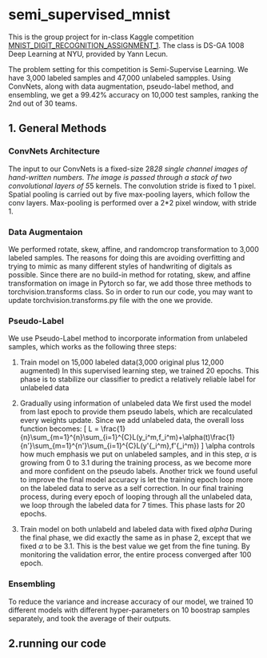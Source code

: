 # semi_supervised_mnist 
This is the group project for in-class Kaggle competition [MNIST_DIGIT_RECOGNITION_ASSIGNMENT_1](https://inclass.kaggle.com/c/mnist-digit-recognition-assignment-1). The class is DS-GA 1008 Deep Learning at NYU, provided by Yann Lecun. 

The problem setting for this competition is Semi-Supervise Learning. We have 3,000 labeled samples and 47,000 unlabeled sampples. Using ConvNets, along with data augmentation, pseudo-label method, and ensembling, we get a 99.42% accuracy on 10,000 test samples, ranking the 2nd out of 30 teams.

## 1. General Methods
### ConvNets Architecture
The input to our ConvNets is a fixed-size 28*28 single channel images of hand-written numbers. The image is passed through a stack of two convolutional layers of 5*5 kernels. The convolution stride is fixed to 1 pixel. Spatial pooling is carried out by five max-pooling layers, which follow the conv layers. Max-pooling is performed over a 2*2 pixel window, with stride 1.

### Data Augmentaion
We performed rotate, skew, affine, and randomcrop transformation to 3,000 labeled samples. The reasons for doing this are avoiding overfitting and trying to mimic as many different styles of handwriting of digitals as possible. Since there are no build-in method for rotating, skew, and affine transformation on image in Pytorch so far, we add those three methods to torchvision.transforms class. So in order to run our code, you may want to update torchvision.transforms.py file with the one we provide.

### Pseudo-Label
We use Pseudo-Label method to incorporate information from unlabeled samples, which works as the following three steps:

1. Train model on 15,000 labeled data(3,000 original plus 12,000 augmented)
In this supervised learning step, we trained 20 epochs. This phase is to stabilize our classifier to predict a relatively reliable label for unlabeled data

2. Gradually using information of unlabeled data
We first used the model from last epoch to provide them pseudo labels, which are recalculated every weights update. Since we add unlabeled data, the overall loss function becomes:
\[ L = \frac{1}{n}\sum_{m=1}^{n}\sum_{i=1}^{C}L(y_i^m,f_i^m)+\alpha(t)\frac{1}{n'}\sum_{m=1}^{n'}\sum_{i=1}^{C}L(y'{_i^m},f'{_i^m}) \]
\alpha controls how much emphasis we put on unlabeled samples, and in this step, $\alpha$ is growing from 0 to 3.1 during the training process, as we become more and more confident on the pseudo labels.
Another trick we found useful to improve the final model accuracy is let the training epoch loop more on the labeled data to serve as a self correction. In our final training process, during every epoch of looping through all the unlabeled data, we loop through the labeled data for 7 times. This phase lasts for 20 epochs.

3. Train model on both unlabeld and labeled data with fixed $alpha$
During the final phase, we did exactly the same as in phase 2, except that we fixed $\alpha$ to be 3.1. This is the best value we get from the fine tuning. By monitoring the validation error, the entire process converged after 100 epoch.

### Ensembling
To reduce the variance and increase accuracy of our model, we trained 10 different models with different hyper-parameters on 10 boostrap samples separately, and took the average of their outputs.

## 2.running our code

